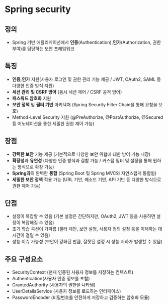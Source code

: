 # Spring security
## 정의
- Spring 기반 애플리케이션에서 **인증**(Authentication),**인가**(Authorization, 권한 부여)를 담당하는 보안 프레임워크
## 특징
- **인증,인가** 지원(사용자 로그인 및 권한 관리 기능 제공 / JWT, OAuth2, SAML 등 다양한 인증 방식 지원)
- **세션 관리 및 CSRF 방어** (동시 세션 제어 / CSRF 공격 방어)
- **패스워드 암호화** 지원 
- **보안 정책** 및 **필터 기반** 아키텍처 (Spring Security Filter Chain을 통해 요청을 보호)
- Method-Level Security 지원 (@PreAuthorize, @PostAuthorize, @Secured등 어노테이션을 통한 세밀한 권한 제어 가능)
## 장점
- **강력한 보안** 기능 제공 (기본적으로 다양한 보안 위협에 대한 방어 기능 내장)
- **확장성**과 **유연성** (다양한 인증 방식과 결합 가능 / 커스텀 필터 및 설정을 통해 원하는 방식으로 확장 가능)
- **Spring과**의 완벽한 **통합** (Spring Boot 및 Spring MVC와 자연스럽게 통합됨)
- **세밀한 보안 정책** 적용 가능 (URL 기반, 메소드 기반, API 기반 등 다양한 방식으로 권한 제어 가능)
## 단점
- 설정이 복잡할 수 있음 (기본 설정은 간단하지만, OAuth2, JWT 등을 사용하면 설정이 복잡해질 수 있음)
- 초기 학습 곡선이 가파름 (필터 체인, 보안 설정, 사용자 정의 설정 등을 이해하는 데 시간이 걸릴 수 있음)
- 성능 이슈 가능성 (보안이 강화된 만큼, 잘못된 설정 시 성능 저하가 발생할 수 있음)
## 주요 구성요소
- SecurityContext (현재 인증된 사용자 정보를 저장하는 컨텍스트)
- Authentication(사용자 인증 정보를 포함)
- GrantedAuthority (사용자의 권한을 나타냄)
- UserDetailsService (사용자 정보를 로드하는 인터페이스)
- PasswordEncoder (비밀번호를 안전하게 저장하고 검증하는 암호화 모듈)

